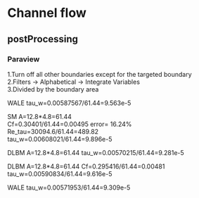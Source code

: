 # Channel flow
## postProcessing
### Paraview
1.Turn off all other boundaries except for the targeted boundary  
2.Filters → Alphabetical → Integrate Variables  
3.Divided by the boundary area

WALE
tau_w=0.00587567/61.44=9.563e-5

SM
A=12.8*4.8=61.44  
Cf=0.30401/61.44=0.00495   error= 16.24%  
Re_tau=30094.6/61.44=489.82  
tau_w=0.00608021/61.44=9.896e-5  

DLBM
A=12.8*4.8=61.44 
tau_w=0.00570215/61.44=9.281e-5

DLBM
A=12.8*4.8=61.44 
Cf=0.295416/61.44=0.00481
tau_w=0.00590834/61.44=9.616e-5

WALE
tau_w=0.00571953/61.44=9.309e-5

